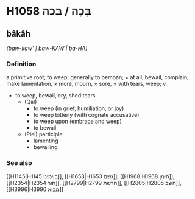 # H1058 בָּכָה / בכה

## bâkâh

_(baw-kaw' | baw-KAW | ba-HA)_

### Definition

a primitive root; to weep; generally to bemoan; × at all, bewail, complain, make lamentation, × more, mourn, × sore, × with tears, weep; v

- to weep, bewail, cry, shed tears
  - (Qal)
    - to weep (in grief, humiliation, or joy)
    - to weep bitterly (with cognate accusative)
    - to weep upon (embrace and weep)
    - to bewail
  - (Piel) participle
    - lamenting
    - bewailing

### See also

[[H1145|H1145 בןימיני]], [[H1653|H1653 גשם]], [[H1968|H1968 הימן]], [[H2354|H2354 חור]], [[H2799|H2799 חרשת]], [[H2805|H2805 חשב]], [[H3996|H3996 מבוא]]
